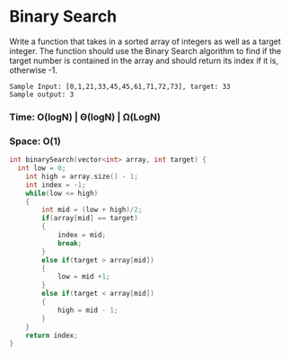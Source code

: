 # Binary Search

Write a function that takes in a sorted array of integers as well as a target integer. The function should use the Binary Search algorithm to find if the target number is contained in the array and should return its index if it is, otherwise -1.
```
Sample Input: [0,1,21,33,45,45,61,71,72,73], target: 33
Sample output: 3
```
### Time:  O(logN) | Θ(logN) | Ω(LogN)
### Space: O(1)

```C++
int binarySearch(vector<int> array, int target) {
  int low = 0;
	int high = array.size() - 1;
	int index = -1;
	while(low <= high)
	{
		int mid = (low + high)/2;
		if(array[mid] == target)
		{
			index = mid;
			break;
		}
		else if(target > array[mid])
		{
			low = mid +1;
		}
		else if(target < array[mid])
		{
			high = mid - 1;
		}
	}
	return index;
}
```